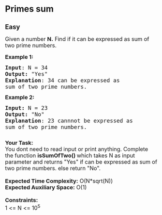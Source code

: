 # Primes sum
## Easy
<div class="problems_problem_content__Xm_eO" style="user-select: auto;"><p style="user-select: auto;"><span style="font-size: 18px; user-select: auto;">Given a number <strong style="user-select: auto;">N.</strong> Find if it can be expressed as sum of two prime numbers.</span><br style="user-select: auto;">
<br style="user-select: auto;">
<span style="font-size: 18px; user-select: auto;"><strong style="user-select: auto;">Example 1:</strong></span></p>

<pre style="position: relative; user-select: auto;"><span style="font-size: 18px; user-select: auto;"><strong style="user-select: auto;">Input</strong>: N = 34
<strong style="user-select: auto;">Output:</strong>&nbsp;"Yes"&nbsp;
<strong style="user-select: auto;">Explanation</strong>: 34 can be expressed as 
sum of two prime numbers.
</span><div class="open_grepper_editor" title="Edit &amp; Save To Grepper" style="user-select: auto;"></div></pre>

<p style="user-select: auto;"><span style="font-size: 18px; user-select: auto;"><strong style="user-select: auto;">Example 2:</strong></span></p>

<pre style="position: relative; user-select: auto;"><span style="font-size: 18px; user-select: auto;"><strong style="user-select: auto;">Input: </strong>N = 23
<strong style="user-select: auto;">Output:&nbsp;</strong>"No"
<strong style="user-select: auto;">Explanation</strong>: 23 cannnot be expressed as
sum of two prime numbers. 
</span><div class="open_grepper_editor" title="Edit &amp; Save To Grepper" style="user-select: auto;"></div></pre>

<p style="user-select: auto;"><br style="user-select: auto;">
<span style="font-size: 18px; user-select: auto;"><strong style="user-select: auto;">Your Task:&nbsp;&nbsp;</strong><br style="user-select: auto;">
You dont need to read input or print anything. Complete the function <strong style="user-select: auto;">isSumOfTwo()&nbsp;</strong>which takes N&nbsp;as input parameter and returns "Yes"&nbsp;if can be expressed as sum of two prime numbers.&nbsp;else return "No".<br style="user-select: auto;">
<br style="user-select: auto;">
<strong style="user-select: auto;">Expected Time Complexity:</strong> O(N*sqrt(N))<br style="user-select: auto;">
<strong style="user-select: auto;">Expected Auxiliary Space:</strong> O(1)<br style="user-select: auto;">
<br style="user-select: auto;">
<strong style="user-select: auto;">Constraints:</strong><br style="user-select: auto;">
1 &lt;= N&nbsp;&lt;= 10<sup style="user-select: auto;">5</sup></span></p>
</div>